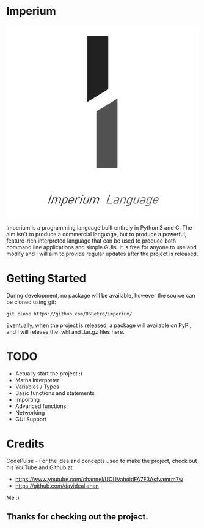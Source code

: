 # Imperium

![github-large](https://raw.githubusercontent.com/DSRetro/imperium/master/imperium/img/i.png)

Imperium is a programming language built entirely in Python 3 and C. The aim isn't to produce a commercial language, but to produce a powerful, feature-rich interpreted language that can be used to produce both command line applications and simple GUIs. It is free for anyone to use and modify and I will aim to provide regular updates after the project is released.

# Getting Started

During development, no package will be available, however the source can be cloned using git:

```
git clone https://github.com/DSRetro/imperium/
```

Eventually, when the project is released, a package will available on PyPI, and I will release the .whl and .tar.gz files here.

# TODO

* Actually start the project :)
* Maths Interpreter
* Variables / Types
* Basic functions and statements
* Importing
* Advanced functions
* Networking
* GUI Support

# Credits

CodePulse - For the idea and concepts used to make the project, check out his YouTube and Github at:
* https://www.youtube.com/channel/UCUVahoidFA7F3Asfvamrm7w
* https://github.com/davidcallanan

Me :)

## Thanks for checking out the project.



 
